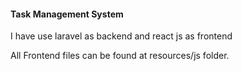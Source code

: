 #### Task Management System

I have use laravel as backend and react js as frontend

All Frontend files can be found at resources/js folder.

